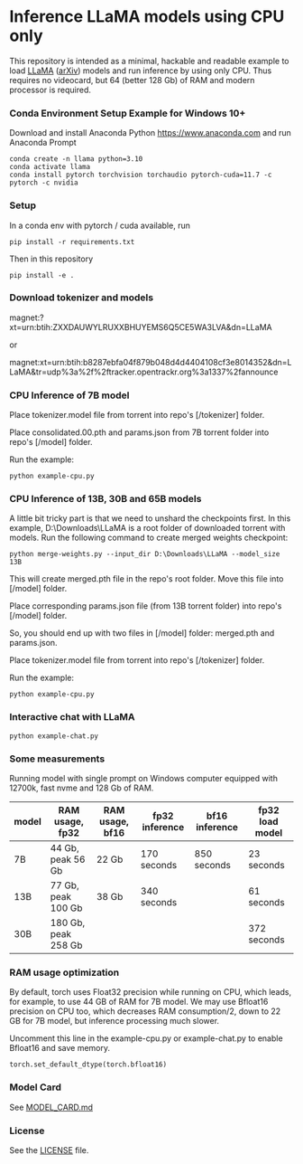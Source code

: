 # Inference LLaMA models using CPU only

This repository is intended as a minimal, hackable and readable example to load [LLaMA](https://ai.facebook.com/blog/large-language-model-llama-meta-ai/) ([arXiv](https://arxiv.org/abs/2302.13971v1)) models and run inference by using only CPU. Thus requires no videocard, but 64 (better 128 Gb) of RAM and modern processor is required.

### Conda Environment Setup Example for Windows 10+
Download and install Anaconda Python https://www.anaconda.com and run Anaconda Prompt
```
conda create -n llama python=3.10
conda activate llama
conda install pytorch torchvision torchaudio pytorch-cuda=11.7 -c pytorch -c nvidia
```

### Setup
In a conda env with pytorch / cuda available, run
```
pip install -r requirements.txt
```
Then in this repository
```
pip install -e .
```

### Download tokenizer and models
magnet:?xt=urn:btih:ZXXDAUWYLRUXXBHUYEMS6Q5CE5WA3LVA&dn=LLaMA

or

magnet:xt=urn:btih:b8287ebfa04f879b048d4d4404108cf3e8014352&dn=LLaMA&tr=udp%3a%2f%2ftracker.opentrackr.org%3a1337%2fannounce

### CPU Inference of 7B model
Place tokenizer.model file from torrent into repo's [/tokenizer] folder.

Place consolidated.00.pth and params.json from 7B torrent folder into repo's [/model] folder.

Run the example:
```
python example-cpu.py
```

### CPU Inference of 13B, 30B and 65B models
A little bit tricky part is that we need to unshard the checkpoints first. In this example, D:\Downloads\LLaMA is a root folder of downloaded torrent with models. Run the following command to create merged weights checkpoint:
```
python merge-weights.py --input_dir D:\Downloads\LLaMA --model_size 13B
```
This will create merged.pth file in the repo's root folder. Move this file into [/model] folder.

Place corresponding params.json file (from 13B torrent folder) into repo's [/model] folder.

So, you should end up with two files in [/model] folder: merged.pth and params.json.

Place tokenizer.model file from torrent into repo's [/tokenizer] folder.

Run the example:
```
python example-cpu.py
```

### Interactive chat with LLaMA

```
python example-chat.py
```

### Some measurements

Running model with single prompt on Windows computer equipped with 12700k, fast nvme and 128 Gb of RAM.

| model  | RAM usage, fp32 | RAM usage, bf16 | fp32 inference | bf16 inference | fp32 load model |
| ------------- | ------------- | ------------- | ------------- | ------------- | ------------- |
| 7B   | 44 Gb, peak 56 Gb  | 22 Gb | 170 seconds | 850 seconds | 23 seconds |
| 13B  | 77 Gb, peak 100 Gb | 38 Gb | 340 seconds |  | 61 seconds |
| 30B  | 180 Gb, peak 258 Gb | | | | 372 seconds |

### RAM usage optimization
By default, torch uses Float32 precision while running on CPU, which leads, for example, to use 44 GB of RAM for 7B model. We may use Bfloat16 precision on CPU too, which decreases RAM consumption/2, down to 22 GB for 7B model, but inference processing much slower.

Uncomment this line in the example-cpu.py or example-chat.py to enable Bfloat16 and save memory.
```
torch.set_default_dtype(torch.bfloat16)
```

### Model Card
See [MODEL_CARD.md](MODEL_CARD.md)

### License
See the [LICENSE](LICENSE) file.

